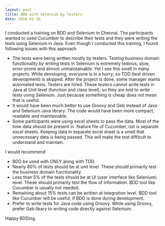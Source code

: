 ```yaml
---
layout: post
title: BDD with Selenium by Testers
date: 2016-01-18
---
```

I conducted a training on BDD and Selenium in Chennai. The participants wanted to used Cucumber to describe their tests and they were writing the tests using Selenium in Java.
Even though I conducted this training, I found following issues with this approach
* The tests were being written mostly by testers. Testing business domain functionality by writing tests in Selenium is extremely tedious, slow, error-prone and almost unmaintainable. Yet I see this smell in many projects. While developing, everyone is in a hurry; so TDD (test driven development) is skipped. After the project is done, some manager wants automated tests. Testers are hired. These testers cannot write tests in Java at Unit level (function and class level); so they are told to write tests using Selenium. Just because something is cheap does not mean that is useful.
* It would have been much better to use Groovy and Geb instead of Java and Selenium Java library. The code would have been more compact, readable and maintainable.
* Some participants were using excel sheets to pass the data. Most of the time data should be present in .feature file of Cucumber, not is separate excel sheets. Keeping data in separate excel sheet is a smell that unnecessary data is being passed. This will make the test difficult to understand and maintain.


I would recommend
* BDD be used with ONLY along with TDD.
* Nearly 80% of tests should be at unit level. These should primarily test the business domain functionality.
* Less than 5% of the tests should be at UI (user interface like Selenium) level. These should primarily test the flow of information. BDD tool like Cucumber is usually not needed.
* Remaining about 15% tests can be written at integration level. BDD tool like Cucumber will be useful, if BDD is done during development.
* Prefer to write tests for Java code using Groovy. While using Groovy, prefer Geb libary to writing code directly against Selenium.

Happy BDDing.
